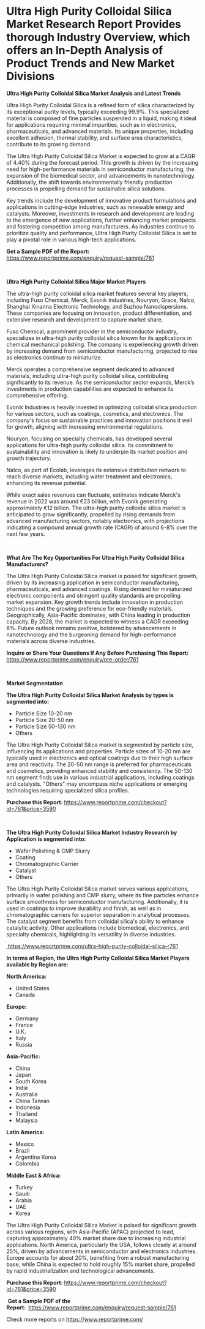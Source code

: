 <p><h1>Ultra High Purity Colloidal Silica Market Research Report Provides thorough Industry Overview, which offers an In-Depth Analysis of Product Trends and New Market Divisions</h1></p><p><strong>Ultra High Purity Colloidal Silica Market Analysis and Latest Trends</strong></p>
<p><p>Ultra High Purity Colloidal Silica is a refined form of silica characterized by its exceptional purity levels, typically exceeding 99.9%. This specialized material is composed of fine particles suspended in a liquid, making it ideal for applications requiring minimal impurities, such as in electronics, pharmaceuticals, and advanced materials. Its unique properties, including excellent adhesion, thermal stability, and surface area characteristics, contribute to its growing demand.</p><p>The Ultra High Purity Colloidal Silica Market is expected to grow at a CAGR of 4.40% during the forecast period. This growth is driven by the increasing need for high-performance materials in semiconductor manufacturing, the expansion of the biomedical sector, and advancements in nanotechnology. Additionally, the shift towards environmentally friendly production processes is propelling demand for sustainable silica solutions.</p><p>Key trends include the development of innovative product formulations and applications in cutting-edge industries, such as renewable energy and catalysts. Moreover, investments in research and development are leading to the emergence of new applications, further enhancing market prospects and fostering competition among manufacturers. As industries continue to prioritize quality and performance, Ultra High Purity Colloidal Silica is set to play a pivotal role in various high-tech applications.</p></p>
<p><strong>Get a Sample PDF of the Report:&nbsp;</strong> <a href="https://www.reportprime.com/enquiry/request-sample/761?utm_campaign=2951&utm_medium=2&utm_source=Github&utm_content=ia&utm_term=18032025&utm_id=ultra-high-purity-colloidal-silica">https://www.reportprime.com/enquiry/request-sample/761</a></p>
<p>&nbsp;</p>
<p><strong>Ultra High Purity Colloidal Silica Major Market Players</strong></p>
<p><p>The ultra-high purity colloidal silica market features several key players, including Fuso Chemical, Merck, Evonik Industries, Nouryon, Grace, Nalco, Shanghai Xinanna Electronic Technology, and Suzhou Nanodispersions. These companies are focusing on innovation, product differentiation, and extensive research and development to capture market share.</p><p>Fuso Chemical, a prominent provider in the semiconductor industry, specializes in ultra-high purity colloidal silica known for its applications in chemical mechanical polishing. The company is experiencing growth driven by increasing demand from semiconductor manufacturing, projected to rise as electronics continue to miniaturize.</p><p>Merck operates a comprehensive segment dedicated to advanced materials, including ultra-high purity colloidal silica, contributing significantly to its revenue. As the semiconductor sector expands, Merck’s investments in production capabilities are expected to enhance its comprehensive offering.</p><p>Evonik Industries is heavily invested in optimizing colloidal silica production for various sectors, such as coatings, cosmetics, and electronics. The company's focus on sustainable practices and innovation positions it well for growth, aligning with increasing environmental regulations.</p><p>Nouryon, focusing on specialty chemicals, has developed several applications for ultra-high purity colloidal silica. Its commitment to sustainability and innovation is likely to underpin its market position and growth trajectory.</p><p>Nalco, as part of Ecolab, leverages its extensive distribution network to reach diverse markets, including water treatment and electronics, enhancing its revenue potential.</p><p>While exact sales revenues can fluctuate, estimates indicate Merck's revenue in 2022 was around €23 billion, with Evonik generating approximately €12 billion. The ultra-high purity colloidal silica market is anticipated to grow significantly, propelled by rising demands from advanced manufacturing sectors, notably electronics, with projections indicating a compound annual growth rate (CAGR) of around 6-8% over the next few years.</p></p>
<p>&nbsp;</p>
<p><strong>What Are The Key Opportunities For Ultra High Purity Colloidal Silica Manufacturers?</strong></p>
<p><p>The Ultra High Purity Colloidal Silica market is poised for significant growth, driven by its increasing application in semiconductor manufacturing, pharmaceuticals, and advanced coatings. Rising demand for miniaturized electronic components and stringent quality standards are propelling market expansion. Key growth trends include innovation in production techniques and the growing preference for eco-friendly materials. Geographically, Asia-Pacific dominates, with China leading in production capacity. By 2028, the market is expected to witness a CAGR exceeding 6%. Future outlook remains positive, bolstered by advancements in nanotechnology and the burgeoning demand for high-performance materials across diverse industries.</p></p>
<p><strong>Inquire or Share Your Questions If Any Before Purchasing This Report:</strong> <a href="https://www.reportprime.com/enquiry/pre-order/761?utm_campaign=2951&utm_medium=2&utm_source=Github&utm_content=ia&utm_term=18032025&utm_id=ultra-high-purity-colloidal-silica">https://www.reportprime.com/enquiry/pre-order/761</a></p>
<p>&nbsp;</p>
<p><strong>Market Segmentation</strong></p>
<p><strong>The Ultra High Purity Colloidal Silica Market Analysis by types is segmented into:</strong></p>
<p><ul><li>Particle Size 10-20 nm</li><li>Particle Size 20-50 nm</li><li>Particle Size 50-130 nm</li><li>Others</li></ul></p>
<p><p>The Ultra High Purity Colloidal Silica market is segmented by particle size, influencing its applications and properties. Particle sizes of 10-20 nm are typically used in electronics and optical coatings due to their high surface area and reactivity. The 20-50 nm range is preferred for pharmaceuticals and cosmetics, providing enhanced stability and consistency. The 50-130 nm segment finds use in various industrial applications, including coatings and catalysts. "Others" may encompass niche applications or emerging technologies requiring specialized silica profiles.</p></p>
<p><strong>Purchase this Report:&nbsp;</strong><a href="https://www.reportprime.com/checkout?id=761&price=3590&utm_campaign=2951&utm_medium=2&utm_source=Github&utm_content=ia&utm_term=18032025&utm_id=ultra-high-purity-colloidal-silica">https://www.reportprime.com/checkout?id=761&price=3590</a></p>
<p>&nbsp;</p>
<p><strong>The Ultra High Purity Colloidal Silica Market Industry Research by Application is segmented into:</strong></p>
<p><ul><li>Wafer Polishing & CMP Slurry</li><li>Coating</li><li>Chromatographic Carrier</li><li>Catalyst</li><li>Others</li></ul></p>
<p><p>The Ultra High Purity Colloidal Silica market serves various applications, primarily in wafer polishing and CMP slurry, where its fine particles enhance surface smoothness for semiconductor manufacturing. Additionally, it is used in coatings to improve durability and finish, as well as in chromatographic carriers for superior separation in analytical processes. The catalyst segment benefits from colloidal silica's ability to enhance catalytic activity. Other applications include biomedical, electronics, and specialty chemicals, highlighting its versatility in diverse industries.</p></p>
<p><a href="https://www.reportprime.com/ultra-high-purity-colloidal-silica-r761?utm_campaign=2951&utm_medium=2&utm_source=Github&utm_content=ia&utm_term=18032025&utm_id=ultra-high-purity-colloidal-silica">&nbsp;https://www.reportprime.com/ultra-high-purity-colloidal-silica-r761</a></p>
<p><strong>In terms of Region, the Ultra High Purity Colloidal Silica Market Players available by Region are:</strong></p>
<p>
    <p> <strong> North America: </strong>
        <ul>
            <li>United States</li>
            <li>Canada</li>
        </ul>
        </p> 
    <p> <strong> Europe: </strong>
        <ul>
            <li>Germany</li>
            <li>France</li>
            <li>U.K.</li>
            <li>Italy</li>
            <li>Russia</li>
        </ul>
        </p> 
    <p> <strong> Asia-Pacific: </strong>
        <ul>
            <li>China</li>
            <li>Japan</li>
            <li>South Korea</li>
            <li>India</li>
            <li>Australia</li>
            <li>China Taiwan</li>
            <li>Indonesia</li>
            <li>Thailand</li>
            <li>Malaysia</li>
        </ul>
        </p> 
    <p> <strong> Latin America: </strong>
        <ul>
            <li>Mexico</li>
            <li>Brazil</li>
            <li>Argentina Korea</li>
            <li>Colombia</li>
        </ul>
        </p> 
    <p> <strong> Middle East & Africa: </strong>
        <ul>
            <li>Turkey</li>
            <li>Saudi</li>
            <li>Arabia</li>
            <li>UAE</li>
            <li>Korea</li>
        </ul>
    </p>
    </p>
<p><p>The Ultra High Purity Colloidal Silica Market is poised for significant growth across various regions, with Asia-Pacific (APAC) projected to lead, capturing approximately 40% market share due to increasing industrial applications. North America, particularly the USA, follows closely at around 25%, driven by advancements in semiconductor and electronics industries. Europe accounts for about 20%, benefiting from a robust manufacturing base, while China is expected to hold roughly 15% market share, propelled by rapid industrialization and technological advancements.</p></p>
<p><strong>Purchase this Report: </strong><a href="https://www.reportprime.com/checkout?id=761&price=3590&utm_campaign=2951&utm_medium=2&utm_source=Github&utm_content=ia&utm_term=18032025&utm_id=ultra-high-purity-colloidal-silica">https://www.reportprime.com/checkout?id=761&price=3590</a></p>
<p>&nbsp;<strong>Get a Sample PDF of the Report:&nbsp;&nbsp;</strong><a href="https://www.reportprime.com/enquiry/request-sample/761?utm_campaign=2951&utm_medium=2&utm_source=Github&utm_content=ia&utm_term=18032025&utm_id=ultra-high-purity-colloidal-silica">https://www.reportprime.com/enquiry/request-sample/761</a></p>
<p><strong></strong></p>
<p>Check more reports on <a href="https://www.reportprime.com/?utm_campaign=2951&utm_medium=2&utm_source=Github&utm_content=ia&utm_term=18032025&utm_id=ultra-high-purity-colloidal-silica">https://www.reportprime.com/</a></p>
